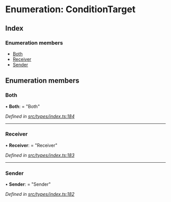 # Enumeration: ConditionTarget

## Index

### Enumeration members

* [Both](conditiontarget.md#both)
* [Receiver](conditiontarget.md#receiver)
* [Sender](conditiontarget.md#sender)

## Enumeration members

###  Both

• **Both**: = "Both"

*Defined in [src/types/index.ts:184](https://github.com/PolymathNetwork/polymesh-sdk/blob/41410c6/src/types/index.ts#L184)*

___

###  Receiver

• **Receiver**: = "Receiver"

*Defined in [src/types/index.ts:183](https://github.com/PolymathNetwork/polymesh-sdk/blob/41410c6/src/types/index.ts#L183)*

___

###  Sender

• **Sender**: = "Sender"

*Defined in [src/types/index.ts:182](https://github.com/PolymathNetwork/polymesh-sdk/blob/41410c6/src/types/index.ts#L182)*
